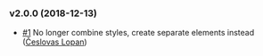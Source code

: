 ### v2.0.0 (2018-12-13)

- [#1](https://github.com/sunesimonsen/append-styles/pull/1) No longer combine styles, create separate elements instead ([Česlovas Lopan](mailto:l.ceslovas@gmail.com))

